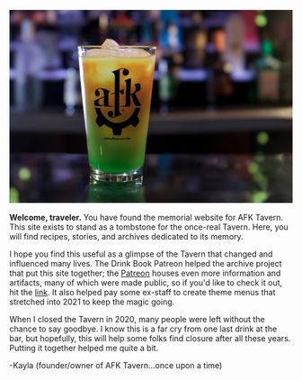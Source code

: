 ![afk drink](images/afkdrink.jpg "drink")

**Welcome, traveler.** You have found the memorial website for AFK Tavern. This site exists to stand as a tombstone for the once-real Tavern. Here, you will find recipes, stories, and archives dedicated to its memory. 

I hope you find this useful as a glimpse of the Tavern that changed and influenced many lives. The Drink Book Patreon helped the archive project that put this site together; the [Patreon](https://www.patreon.com/kaylagraves) houses even more information and artifacts, many of which were made public, so if you'd like to check it out, hit the [link](https://www.patreon.com/kaylagraves). It also helped pay some ex-staff to create theme menus that stretched into 2021 to keep the magic going. 

When I closed the Tavern in 2020, many people were left without the chance to say goodbye. I know this is a far cry from one last drink at the bar, but hopefully, this will help some folks find closure after all these years. Putting it together helped me quite a bit. 

-Kayla (founder/owner of AFK Tavern...once upon a time)